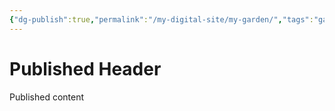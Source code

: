 ```yaml
---
{"dg-publish":true,"permalink":"/my-digital-site/my-garden/","tags":"gardenEntry"}
---
```



# Published Header

Published content



